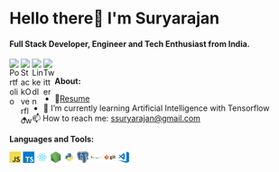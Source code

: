 # Hello there👋 I'm Suryarajan
#### Full Stack Developer, Engineer and Tech Enthusiast from India.

<a href="https://theWellHopeErr.github.io/">
  <img align="left" alt="Portfolio" width="20px" src="https://www.flaticon.com/svg/1231/1231223.svg" />
</a>
<a href="https://stackoverflow.com/users/8826642/">
  <img align="left" alt="StackOverflow" width="20px" src="https://image.flaticon.com/icons/svg/2111/2111628.svg" />
</a>
<a href="https://www.linkedin.com/in/theWellHopeErr">
  <img align="left" alt="LinkedIn" width="20px" src="https://image.flaticon.com/icons/svg/174/174857.svg" />
</a>
<a href="https://www.twitter.com/theWellHopeErr/">
  <img align="left" alt="Twitter" width="20px" src="https://image.flaticon.com/icons/svg/733/733579.svg" />
</a>

<br/>

**About:** 

- 📝[Resume](https://drive.google.com/file/d/1h13u7_coaQfe05A5eL9GR99pO0b_2BnD/view?usp=sharing)
- 🌱 I’m currently learning Artificial Intelligence with Tensorflow
- 📫 How to reach me: [ssuryarajan@gmail.com](mailto:ssuryarajan@gmail.com?subject=via%20Github%20Profile)

**Languages and Tools:**  

<code><img height="20" src="https://raw.githubusercontent.com/github/explore/80688e429a7d4ef2fca1e82350fe8e3517d3494d/topics/javascript/javascript.png"></code>
<code><img height="20" src="https://raw.githubusercontent.com/github/explore/80688e429a7d4ef2fca1e82350fe8e3517d3494d/topics/typescript/typescript.png"></code>
<code><img height="20" src="https://raw.githubusercontent.com/github/explore/80688e429a7d4ef2fca1e82350fe8e3517d3494d/topics/react/react.png"></code>
<code><img height="20" src="https://raw.githubusercontent.com/github/explore/80688e429a7d4ef2fca1e82350fe8e3517d3494d/topics/nodejs/nodejs.png"></code>
<code><img height="20" src="https://raw.githubusercontent.com/github/explore/80688e429a7d4ef2fca1e82350fe8e3517d3494d/topics/python/python.png"></code>
<code><img height="20" src="https://raw.githubusercontent.com/github/explore/80688e429a7d4ef2fca1e82350fe8e3517d3494d/topics/postgresql/postgresql.png"></code>
<code><img height="20" src="https://raw.githubusercontent.com/github/explore/80688e429a7d4ef2fca1e82350fe8e3517d3494d/topics/mongodb/mongodb.png"></code>
<code><img height="20" src="https://raw.githubusercontent.com/github/explore/80688e429a7d4ef2fca1e82350fe8e3517d3494d/topics/git/git.png"></code>
<code><img height="20" src="https://raw.githubusercontent.com/github/explore/80688e429a7d4ef2fca1e82350fe8e3517d3494d/topics/visual-studio-code/visual-studio-code.png"></code>

